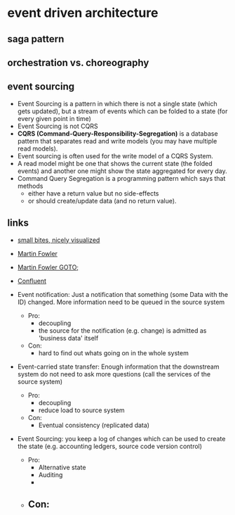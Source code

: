 
# event driven architecture 

## saga pattern

## orchestration vs. choreography

## event sourcing

- Event Sourcing is a pattern in which there is not a single state (which gets updated), but a stream of events which can be folded to a state (for every given point in time)
- Event Sourcing is not CQRS
- **CQRS (Command-Query-Responsibility-Segregation)** is a database pattern that separates read and write models (you may have multiple read models). 
- Event sourcing is often used for the write model of a CQRS System. 
- A read model might be one that shows the current state (the folded events) and another one might show the state aggregated for every day.
- Command Query Segregation is a programming pattern which says that methods 
  - either have a return value but no side-effects 
  - or should create/update data (and no return value).

## links 

- [small bites, nicely visualized](https://serverlessland.com/event-driven-architecture/visuals)
- [Martin Fowler](https://martinfowler.com/articles/201701-event-driven.html)
- [Martin Fowler GOTO;](https://www.youtube.com/watch?v=STKCRSUsyP0)
- [Confluent](https://martinfowler.com/articles/201701-event-driven.html)

- Event notification: Just a notification that something (some Data with the ID) changed. More information need to be queued in the source system
  - Pro: 
    - decoupling
    - the source for the notification (e.g. change) is admitted as 'business data' itself
  - Con: 
    - hard to find out whats going on in the whole system
- Event-carried state transfer: Enough information that the downstream system do not need to ask more questions (call the services of the source system)
  - Pro: 
    - decoupling
    - reduce load to source system
  - Con: 
    - Eventual consistency (replicated data)
- Event Sourcing: you keep a log of changes which can be used to create the state (e.g. accounting ledgers, source code version control)
  - Pro:
    - Alternative state
    - Auditing
    - 
  - Con:
    - 



